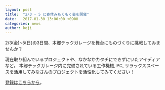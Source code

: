 ```yaml
---
layout: post
title:  "2/3 - 5 に春休みもくもく会を開催"
date:   2017-01-30 13:00:00 +0900
categories: news
author: koji
---
```


2/3(金)~5(日)の3日間、本郷テックガレージを舞台にものづくりに挑戦してみませんか？

現在取り組んでいるプロジェクトや、なかなかカタチにできずにいたアイディアなど。
本郷テックガレージ内に完備されている工作機械, PC, リラックススペースを活用してみなさんのプロジェクトを活性化してみてください！

[登録はこちらから](https://www.eventbrite.com/e/31396090552)。